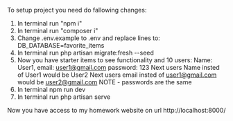 To setup project you need do fallowing changes:

1. In terminal run "npm i"
2. In terminal run "composer i"
3. Change .env.example to .env and replace lines to:
   DB_DATABASE=favorite_items
4. In terminal run php artisan migrate:fresh --seed
5. Now you have starter items to see functionality and 10 users:
   Name: User1,
   email: user1@gmail.com
   password: 123
   Next users Name insted of User1 would be User2
   Next users email insted of user1@gmail.com would be user2@gmail.com
   NOTE - passwords are the same
6. In terminal npm run dev
7. In terminal run php artisan serve

Now you have access to my homework website on url http://localhost:8000/
